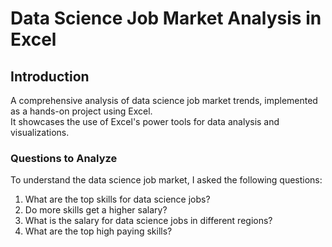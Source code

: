 # Data Science Job Market Analysis in Excel

## Introduction  
A comprehensive analysis of data science job market trends, implemented as a hands-on project using Excel.  
It showcases the use of Excel's power tools for data analysis and visualizations.  

### Questions to Analyze  
To understand the data science job market, I asked the following questions:  

1. What are the top skills for data science jobs?
2. Do more skills get a higher salary?
3. What is the salary for data science jobs in different regions?
4. What are the top high paying skills?
